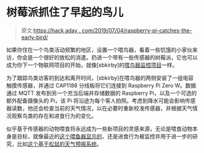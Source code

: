 # 树莓派抓住了早起的鸟儿

> 原文:[https://hack aday . com/2019/07/04/raspberry-pi-catches-the-early-bird/](https://hackaday.com/2019/07/04/raspberry-pi-catches-the-early-bird/)

如果你住在一个鸟类活动频繁的地区，设置一个喂鸟器，看着一些饥饿的小家伙来访，你会是一个很好的放松的消遣。扔进一个带有一些传感器的树莓派，它也可以成为你下一个物联网项目的开始，就像[sbkirby]的[喂鸟器监控项目](https://www.instructables.com/id/Bird-Feeder-Monitor-V20/)一样。

为了跟踪鸟类访客的到达和离开时间，[sbkirby]在喂鸟器的两侧安装了一组电容触摸传感器，并通过 CAP1188 分线板将它们连接到 Raspberry Pi Zero W。数据通过 MQTT 发布到另一个充当后端并存储数据的 Raspberry Pi，以及一个可选的额外配备摄像头的 Pi，该 Pi 将沿途为每个客人拍照。考虑到降水可能会影响传感器读数，他还会检查当前的天气情况，以在必要时重新校准传感器，并根据天气情况观察鸟类的存在和进食行为的变化。

似乎基于传感器的动物喂食将永远成为一些新项目的灵感来源，无论是喂食动物本身是目标，就像最近的[这个喂鱼器显示的](https://hackaday.com/2019/07/02/this-arduino-is-feeding-the-fishes/)，还是进食行为被监控并用于进一步的研究，比如[这个基于松鼠的天气预报系统](https://hackaday.com/2016/07/28/squirrel-cafe-to-predict-the-weather-from-customer-data/)。